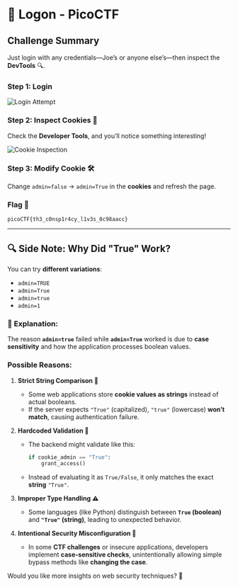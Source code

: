 # 🔑 Logon - PicoCTF

## Challenge Summary
Just login with any credentials—Joe’s or anyone else’s—then inspect the **DevTools** 🔍.

### Step 1: Login
![Login Attempt](https://github.com/user-attachments/assets/3d9e15ba-09fa-4b76-8630-42430e825632)

### Step 2: Inspect Cookies 🍪
Check the **Developer Tools**, and you’ll notice something interesting!

![Cookie Inspection](https://github.com/user-attachments/assets/d227d742-e49a-437a-a462-a08d40e3d07c)

### Step 3: Modify Cookie 🛠️
Change `admin=false` → `admin=True` in the **cookies** and refresh the page.

### Flag 🏁
```
picoCTF{th3_c0nsp1r4cy_l1v3s_0c98aacc}
```

---

## 🔍 Side Note: Why Did "True" Work?
You can try **different variations**:
- `admin=TRUE`
- `admin=True`
- `admin=true`
- `admin=1`

### 🧐 Explanation:
The reason **`admin=true`** failed while **`admin=True`** worked is due to **case sensitivity** and how the application processes boolean values.

### **Possible Reasons:**
1. **Strict String Comparison 📏**  
   - Some web applications store **cookie values as strings** instead of actual booleans.  
   - If the server expects `"True"` (capitalized), `"true"` (lowercase) **won’t match**, causing authentication failure.

2. **Hardcoded Validation 💾**  
   - The backend might validate like this:
     ```python
     if cookie_admin == "True":
         grant_access()
     ```
   - Instead of evaluating it as `True/False`, it only matches the exact **string** `"True"`.

3. **Improper Type Handling ⚠️**  
   - Some languages (like Python) distinguish between **`True` (boolean)** and **`"True"` (string)**, leading to unexpected behavior.

4. **Intentional Security Misconfiguration 🔐**  
   - In some **CTF challenges** or insecure applications, developers implement **case-sensitive checks**, unintentionally allowing simple bypass methods like **changing the case**.

Would you like more insights on web security techniques? 🚀
